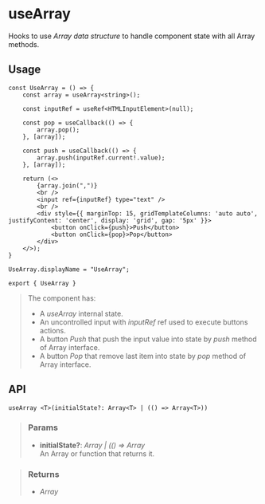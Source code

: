 # useArray
Hooks to use _Array data structure_ to handle component state with all Array methods.

## Usage

```tsx
const UseArray = () => {
	const array = useArray<string>();

	const inputRef = useRef<HTMLInputElement>(null);

	const pop = useCallback(() => {
		array.pop();
	}, [array]);

	const push = useCallback(() => {
		array.push(inputRef.current!.value);
	}, [array]);

	return (<>
		{array.join(",")}
		<br />
		<input ref={inputRef} type="text" />
		<br />
		<div style={{ marginTop: 15, gridTemplateColumns: 'auto auto', justifyContent: 'center', display: 'grid', gap: '5px' }}>
			<button onClick={push}>Push</button>
			<button onClick={pop}>Pop</button>
		</div>
	</>);
}

UseArray.displayName = "UseArray";

export { UseArray }
```

> The component has:
> - A _useArray_ internal state.
> - An uncontrolled input with _inputRef_ ref used to execute buttons actions.
> - A button _Push_ that push the input value into state by _push_ method of Array interface.
> - A button _Pop_ that remove last item into state by _pop_ method of Array interface.


## API

```tsx
useArray <T>(initialState?: Array<T> | (() => Array<T>)) 
```

> ### Params
>
> - __initialState?__: _Array<T> | (() => Array<T>_  
An Array or function that returns it.
>

> ### Returns
>
> 
> - _Array<T>_  
>